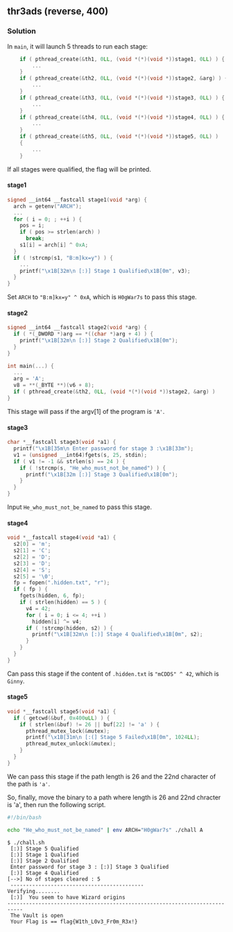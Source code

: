 ## thr3ads (reverse, 400)

### Solution

In `main`, it will launch 5 threads to run each stage:

```c
    if ( pthread_create(&th1, 0LL, (void *(*)(void *))stage1, 0LL) ) {
        ...
    }
    if ( pthread_create(&th2, 0LL, (void *(*)(void *))stage2, &arg) ) {
        ...
    }
    if ( pthread_create(&th3, 0LL, (void *(*)(void *))stage3, 0LL) ) {
        ...
    }
    if ( pthread_create(&th4, 0LL, (void *(*)(void *))stage4, 0LL) ) {
        ...
    }
    if ( pthread_create(&th5, 0LL, (void *(*)(void *))stage5, 0LL) )
    {
        ...
    }
```

If all stages were qualified, the flag will be printed.

#### stage1

```c
signed __int64 __fastcall stage1(void *arg) {
  arch = getenv("ARCH");
  ...
  for ( i = 0; ; ++i ) {
    pos = i;
    if ( pos >= strlen(arch) )
      break;
    s1[i] = arch[i] ^ 0xA;
  }
  if ( !strcmp(s1, "B:m]kx=y") ) {
    ...
    printf("\x1B[32m\n [:)] Stage 1 Qualified\x1B[0m", v3);
  }
}
```

Set `ARCH` to `"B:m]kx=y" ^ 0xA`, which is `H0gWar7s` to pass this stage.


#### stage2

```c
signed __int64 __fastcall stage2(void *arg) {
  if ( *(_DWORD *)arg == *((char *)arg + 4) ) {
    printf("\x1B[32m\n [:)] Stage 2 Qualified\x1B[0m");
  }
}

int main(...) {
  ...
  arg = 'A';
  v8 = **(_BYTE **)(v6 + 8);
  if ( pthread_create(&th2, 0LL, (void *(*)(void *))stage2, &arg) )
}
```

This stage will pass if the argv[1] of the program is `'A'`.

#### stage3

```c
char *__fastcall stage3(void *a1) {
  printf("\x1B[35m\n Enter password for stage 3 :\x1B[33m");
  v1 = (unsigned __int64)fgets(s, 25, stdin);
  if ( v1 != -1 && strlen(s) == 24 ) {
    if ( !strcmp(s, "He_who_must_not_be_named") ) {
      printf("\x1B[32m [:)] Stage 3 Qualified\x1B[0m");
    }
  }
}
```

Input `He_who_must_not_be_named` to pass this stage.

#### stage4

```c
void *__fastcall stage4(void *a1) {
  s2[0] = 'm';
  s2[1] = 'C';
  s2[2] = 'D';
  s2[3] = 'D';
  s2[4] = 'S';
  s2[5] = '\0';
  fp = fopen(".hidden.txt", "r");
  if ( fp ) {
    fgets(hidden, 6, fp);
    if ( strlen(hidden) == 5 ) {
      v4 = 42;
      for ( i = 0; i <= 4; ++i )
        hidden[i] ^= v4;
      if ( !strcmp(hidden, s2) ) {
        printf("\x1B[32m\n [:)] Stage 4 Qualified\x1B[0m", s2);
      }
    }
  }
}
```

Can pass this stage if the content of `.hidden.txt` is `"mCDDS" ^ 42`, which is `Ginny`.

#### stage5

```c
void *__fastcall stage5(void *a1) {
  if ( getcwd(&buf, 0x400uLL) ) {
    if ( strlen(&buf) != 26 || buf[22] != 'a' ) {
      pthread_mutex_lock(&mutex);
      printf("\x1B[31m\n [:(] Stage 5 Failed\x1B[0m", 1024LL);
      pthread_mutex_unlock(&mutex);
    }
  }
}
```

We can pass this stage if the path length is 26 and the 22nd character of the path is `'a'`.


So, finally, move the binary to a path where length is 26 and 22nd chracter is 'a', then run the following script.

```sh
#!/bin/bash

echo "He_who_must_not_be_named" | env ARCH="H0gWar7s" ./chall A
```

```
$ ./chall.sh
 [:)] Stage 5 Qualified
 [:)] Stage 1 Qualified
 [:)] Stage 2 Qualified
 Enter password for stage 3 : [:)] Stage 3 Qualified
 [:)] Stage 4 Qualified
[-->] No of stages cleared : 5
 -------------------------------------------
Verifying........
 [:)]  You seem to have Wizard origins
---------------------------------------------------------------------------
 The Vault is open
 Your Flag is == flag{W1th_L0v3_Fr0m_R3x!}
```
